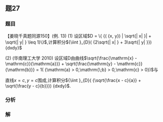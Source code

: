 ## 题27
### 题目
【姜晓千真题同源150】(例. 13) (1) 设区域$D = \{  {( {x, y}) | \sqrt{| x| }|  + \sqrt{| y| } \leq  1}\}$,计算积分${\iint }_{D}( {2\sqrt{| x| } + 3\sqrt{| y| }}) {dxdy}$

(2) (华南理工大学 2010) 设区域$\mathrm{D}$由曲线$\sqrt{\frac{\mathrm{x} - \mathrm{c}}{\mathrm{a}}} + \sqrt{\frac{\mathrm{y} - \mathrm{c}}{\mathrm{b}}} = 1( {\mathrm{a} > 0,\mathrm{\;b} > 0,\mathrm{c} > 0})$与

直线$x = c, y = c$围成,计算积分${\iint }_{D}( {\sqrt{\frac{x - c}{a}} + \sqrt{\frac{y - c}{b}}}) {dxdy}$.
### 分析

### 解